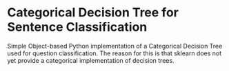 # Categorical Decision Tree for Sentence Classification

Simple Object-based Python implementation of a Categorical Decision Tree used for question classification. The reason for this is that sklearn does not yet provide a categorical implementation of decision trees.
